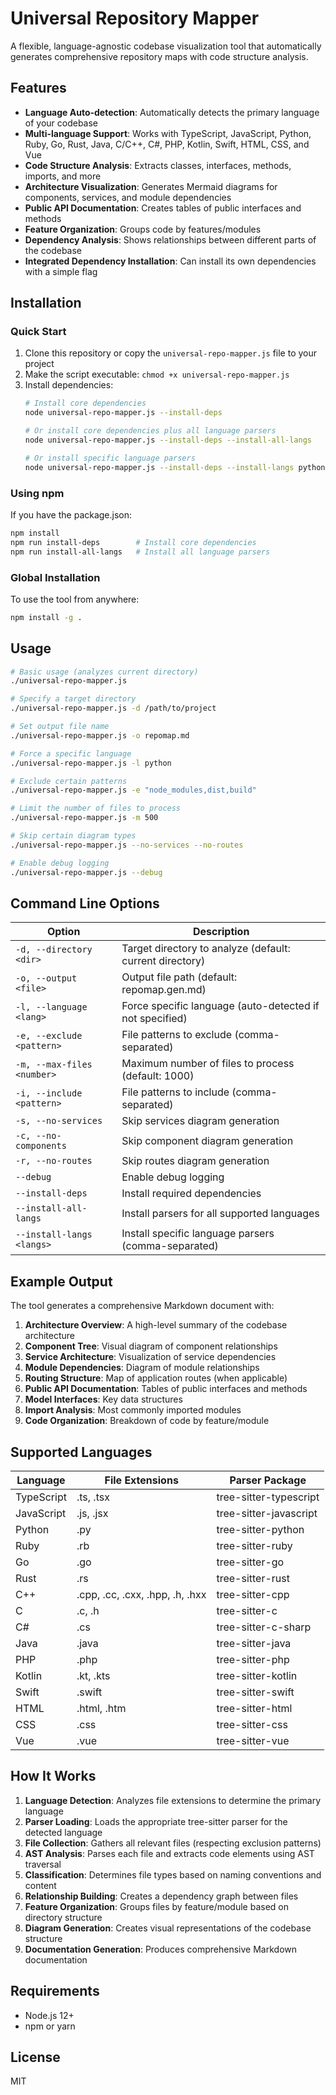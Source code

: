 # Universal Repository Mapper

A flexible, language-agnostic codebase visualization tool that automatically generates comprehensive repository maps with code structure analysis.

## Features

- **Language Auto-detection**: Automatically detects the primary language of your codebase
- **Multi-language Support**: Works with TypeScript, JavaScript, Python, Ruby, Go, Rust, Java, C/C++, C#, PHP, Kotlin, Swift, HTML, CSS, and Vue
- **Code Structure Analysis**: Extracts classes, interfaces, methods, imports, and more
- **Architecture Visualization**: Generates Mermaid diagrams for components, services, and module dependencies
- **Public API Documentation**: Creates tables of public interfaces and methods
- **Feature Organization**: Groups code by features/modules
- **Dependency Analysis**: Shows relationships between different parts of the codebase
- **Integrated Dependency Installation**: Can install its own dependencies with a simple flag

## Installation

### Quick Start

1. Clone this repository or copy the `universal-repo-mapper.js` file to your project
2. Make the script executable: `chmod +x universal-repo-mapper.js`
3. Install dependencies:
   ```bash
   # Install core dependencies
   node universal-repo-mapper.js --install-deps
   
   # Or install core dependencies plus all language parsers
   node universal-repo-mapper.js --install-deps --install-all-langs
   
   # Or install specific language parsers
   node universal-repo-mapper.js --install-deps --install-langs python,ruby,go
   ```

### Using npm

If you have the package.json:

```bash
npm install
npm run install-deps        # Install core dependencies
npm run install-all-langs   # Install all language parsers
```

### Global Installation

To use the tool from anywhere:

```bash
npm install -g .
```

## Usage

```bash
# Basic usage (analyzes current directory)
./universal-repo-mapper.js

# Specify a target directory
./universal-repo-mapper.js -d /path/to/project

# Set output file name
./universal-repo-mapper.js -o repomap.md

# Force a specific language
./universal-repo-mapper.js -l python

# Exclude certain patterns
./universal-repo-mapper.js -e "node_modules,dist,build"

# Limit the number of files to process
./universal-repo-mapper.js -m 500

# Skip certain diagram types
./universal-repo-mapper.js --no-services --no-routes

# Enable debug logging
./universal-repo-mapper.js --debug
```

## Command Line Options

| Option | Description |
|--------|-------------|
| `-d, --directory <dir>` | Target directory to analyze (default: current directory) |
| `-o, --output <file>` | Output file path (default: repomap.gen.md) |
| `-l, --language <lang>` | Force specific language (auto-detected if not specified) |
| `-e, --exclude <pattern>` | File patterns to exclude (comma-separated) |
| `-m, --max-files <number>` | Maximum number of files to process (default: 1000) |
| `-i, --include <pattern>` | File patterns to include (comma-separated) |
| `-s, --no-services` | Skip services diagram generation |
| `-c, --no-components` | Skip component diagram generation |
| `-r, --no-routes` | Skip routes diagram generation |
| `--debug` | Enable debug logging |
| `--install-deps` | Install required dependencies |
| `--install-all-langs` | Install parsers for all supported languages |
| `--install-langs <langs>` | Install specific language parsers (comma-separated) |

## Example Output

The tool generates a comprehensive Markdown document with:

1. **Architecture Overview**: A high-level summary of the codebase architecture
2. **Component Tree**: Visual diagram of component relationships
3. **Service Architecture**: Visualization of service dependencies
4. **Module Dependencies**: Diagram of module relationships
5. **Routing Structure**: Map of application routes (when applicable)
6. **Public API Documentation**: Tables of public interfaces and methods
7. **Model Interfaces**: Key data structures
8. **Import Analysis**: Most commonly imported modules
9. **Code Organization**: Breakdown of code by feature/module

## Supported Languages

| Language | File Extensions | Parser Package |
|----------|----------------|----------------|
| TypeScript | .ts, .tsx | tree-sitter-typescript |
| JavaScript | .js, .jsx | tree-sitter-javascript |
| Python | .py | tree-sitter-python |
| Ruby | .rb | tree-sitter-ruby |
| Go | .go | tree-sitter-go |
| Rust | .rs | tree-sitter-rust |
| C++ | .cpp, .cc, .cxx, .hpp, .h, .hxx | tree-sitter-cpp |
| C | .c, .h | tree-sitter-c |
| C# | .cs | tree-sitter-c-sharp |
| Java | .java | tree-sitter-java |
| PHP | .php | tree-sitter-php |
| Kotlin | .kt, .kts | tree-sitter-kotlin |
| Swift | .swift | tree-sitter-swift |
| HTML | .html, .htm | tree-sitter-html |
| CSS | .css | tree-sitter-css |
| Vue | .vue | tree-sitter-vue |

## How It Works

1. **Language Detection**: Analyzes file extensions to determine the primary language
2. **Parser Loading**: Loads the appropriate tree-sitter parser for the detected language
3. **File Collection**: Gathers all relevant files (respecting exclusion patterns)
4. **AST Analysis**: Parses each file and extracts code elements using AST traversal
5. **Classification**: Determines file types based on naming conventions and content
6. **Relationship Building**: Creates a dependency graph between files
7. **Feature Organization**: Groups files by feature/module based on directory structure
8. **Diagram Generation**: Creates visual representations of the codebase structure
9. **Documentation Generation**: Produces comprehensive Markdown documentation

## Requirements

- Node.js 12+
- npm or yarn

## License

MIT